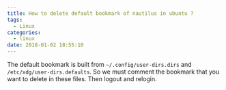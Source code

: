 ```yaml
---
title: How to delete default bookmark of nautilus in ubuntu ?
tags:
  - Linux
categories:
  - linux
date: 2018-01-02 18:55:10
---
```


The default bookmark is built from `~/.config/user-dirs.dirs` and `/etc/xdg/user-dirs.defaults`. So we must comment the bookmark that you want to delete in these files. Then logout and relogin.
